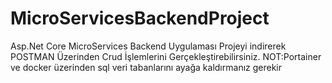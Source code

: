 # MicroServicesBackendProject
Asp.Net Core MicroServices Backend Uygulaması
Projeyi indirerek POSTMAN Üzerinden Crud İşlemlerini Gerçekleştirebilirsiniz.
NOT:Portainer ve docker üzerinden sql veri tabanlarını ayağa kaldırmanız gerekir


